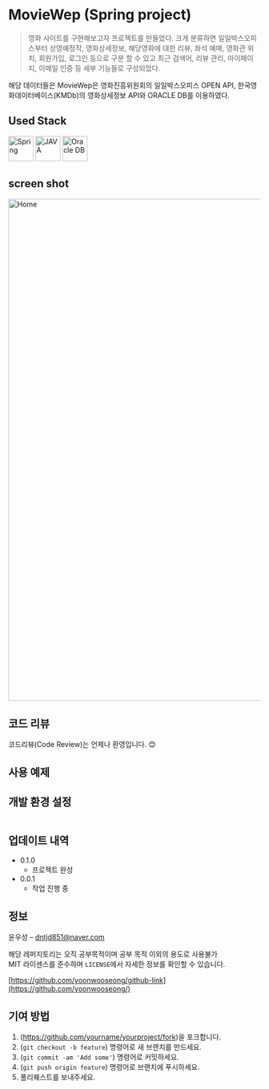 # MovieWep (Spring project)
> 영화 사이트를 구현해보고자 프로젝트를 만들었다. 크게 분류하면 일일박스오피스부터 상영예정작, 영화상세정보, 해당영화에 대한 리뷰, 좌석 예매, 영화관 위치, 회원가입, 로그인 등으로 구분 할 수 있고 최근 검색어, 리뷰 관리, 마이페이지, 이메일 인증 등 세부 기능들로 구성되었다.

해당 데이터들은 MovieWep은 영화진흥위원회의 일일박스오피스 OPEN API, 한국영화데이터베이스(KMDb)의 영화상세정보 API와 ORACLE DB를 이용하였다.

## Used Stack
<img src="https://user-images.githubusercontent.com/57824259/92557660-ad596a80-f2a7-11ea-92dd-10a08b9d2d88.png" alt="Spring" width="50" height="50"/> <img src="https://user-images.githubusercontent.com/57824259/92557770-e8f43480-f2a7-11ea-89ec-0f028d0d3399.png" alt="JAVA" width="50" height="50"/>
<img src="https://user-images.githubusercontent.com/57824259/92557439-2dcb9b80-f2a7-11ea-9a71-849869c20c78.png" alt="Oracle DB" width="50" height="50"/>

## screen shot
<div>
  <img class="Home" width="1000" alt="Home" title="movieHome"
       src="https://user-images.githubusercontent.com/57824259/84159610-39d96e80-aaa8-11ea-88fe-e8d4618566d3.PNG">
</div>

## 코드 리뷰
코드리뷰(Code Review)는 언제나 환영입니다. 😊


## 사용 예제

  
## 개발 환경 설정

```sh
```

## 업데이트 내역

* 0.1.0
    * 프로젝트 완성
* 0.0.1
    * 작업 진행 중

## 정보

윤우성 –  dntjd851@naver.com

해당 레퍼지토리는 오직 공부목적이며 공부 목적 이외의 용도로 사용불가  
MIT 라이센스를 준수하며 ``LICENSE``에서 자세한 정보를 확인할 수 있습니다.

[https://github.com/yoonwooseong/github-link](https://github.com/yoonwooseong/)

## 기여 방법

1. (<https://github.com/yourname/yourproject/fork>)을 포크합니다.
2. (`git checkout -b feature`) 명령어로 새 브랜치를 만드세요.
3. (`git commit -am 'Add some'`) 명령어로 커밋하세요.
4. (`git push origin feature`) 명령어로 브랜치에 푸시하세요. 
5. 풀리퀘스트를 보내주세요.

